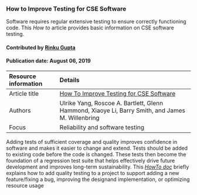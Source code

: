 ### How to Improve Testing for CSE Software
<!-- deck text start --> 
Software requires regular extensive testing to ensure correctly functioning code.  This *How to* article provides basic information on CSE software testing.
<!-- deck text end --> 

#### Contributed by [Rinku Gupta](https://github.com/rinkug)
#### Publication date: August 06, 2019

Resource information | Details
:--- | :--- 
Article title  | [How To Improve Testing for CSE Software](https://ideas-productivity.org/wordpress/wp-content/uploads/2016/04/IDEAS-TestingHowtoAddImproveTestinginyourCSESoftwareProject-V0.2.pdf "How To Improve Testing for CSE Software")
Authors |  Ulrike Yang, Roscoe A. Bartlett, Glenn Hammond, Xiaoye Li, Barry Smith, and James M. Willenbring
Focus | Reliability and software testing

Adding tests of sufficient coverage and quality improves confidence in software and makes it easier to change and extend. Tests should be added to existing code before the code is changed. These tests then become the foundation of a regression test suite that helps effectively drive future development and improves long-term sustainability. This *[HowTo doc](https://ideas-productivity.org/wordpress/wp-content/uploads/2016/04/IDEAS-TestingHowtoAddImproveTestinginyourCSESoftwareProject-V0.2.pdf "How To Improve Testing for CSE Software")* briefly explains how to add quality testing to a project to support adding a new feature/fixing a bug, improving the designand implementation, or optimizing resource usage



<!---
Publish: yes
Categories: reliability
Topics: testing
Tags: document, howto
Level: 1
Prerequisites: defaults
Aggregate: none
--->

